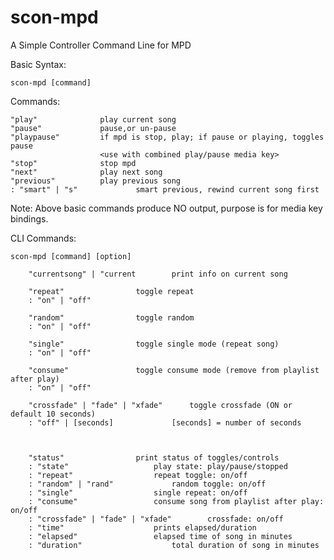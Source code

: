 # scon-mpd

A Simple Controller Command Line for MPD

Basic Syntax:

	scon-mpd [command]

Commands:

	"play"				play current song
	"pause" 			pause,or un-pause
	"playpause"			if mpd is stop, play; if pause or playing, toggles pause
						<use with combined play/pause media key>
	"stop"				stop mpd
	"next" 				play next song
	"previous" 			play previous song
	: "smart" | "s"				smart previous, rewind current song first

Note: Above basic commands produce NO output, purpose is for media key bindings.

CLI Commands:
	
	scon-mpd [command] [option]

		"currentsong" | "current		print info on current song

		"repeat"				toggle repeat
		: "on" | "off"

		"random"				toggle random
		: "on" | "off"

		"single"				toggle single mode (repeat song)
		: "on" | "off"
	
		"consume"				toggle consume mode (remove from playlist after play)
		: "on" | "off"

		"crossfade" | "fade" | "xfade"		toggle crossfade (ON or default 10 seconds)
		: "off" | [seconds]				[seconds] = number of seconds



		"status"				print status of toggles/controls
		: "state"					play state: play/pause/stopped
		: "repeat"					repeat toggle: on/off
		: "random" | "rand"				random toggle: on/off
		: "single"					single repeat: on/off
		: "consume"					consume song from playlist after play: on/off
		: "crossfade" | "fade" | "xfade"		crossfade: on/off
		: "time"					prints elapsed/duration
		: "elapsed"					elapsed time of song in minutes
		: "duration"					total duration of song in minutes
	
